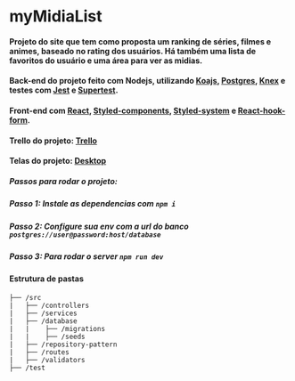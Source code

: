 # myMidiaList
#### Projeto do site que tem como proposta um ranking de séries, filmes e animes, baseado no rating dos usuários. Há também uma lista de favoritos do usuário e uma área para ver as midias.

#### Back-end do projeto feito com Nodejs, utilizando [Koajs](https://koajs.com/), [Postgres](https://www.postgresql.org/), [Knex](http://knexjs.org/#Installation-node) e testes com [Jest](https://jestjs.io/pt-BR/) e [Supertest](https://github.com/visionmedia/supertest).

#### Front-end com [React](https://pt-br.reactjs.org/), [Styled-components](https://styled-components.com/docs/basics), [Styled-system](https://styled-system.com/) e [React-hook-form](https://react-hook-form.com/).

#### Trello do projeto: [Trello](https://trello.com/b/g5JLhrEs/mymidialist-sprint-1)
#### Telas do projeto: [Desktop](https://wesley739884.invisionapp.com/prototype/ck9efkmdw008ol50112om3y6f/play)

##### Passos para rodar o projeto:

##### Passo 1: Instale as dependencias com `npm i`

##### Passo 2: Configure sua env com a url do banco `postgres://user@password:host/database`

##### Passo 3: Para rodar o server `npm run dev`

#### Estrutura de pastas

```
├── /src
|   ├── /controllers
|   ├── /services
|   ├── /database
|   |    ├── /migrations
|   |    ├── /seeds
|   ├── /repository-pattern
|   ├── /routes
|   ├── /validators
├── /test
```
